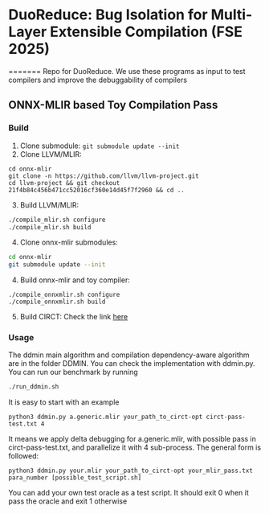 # DuoReduce: Bug Isolation for Multi-Layer Extensible Compilation (FSE 2025)
=======
Repo for DuoReduce. We use these programs as input to test compilers and improve the debuggability of compilers

## ONNX-MLIR based Toy Compilation Pass

### Build
1. Clone submodule: `git submodule update --init`
2. Clone LLVM/MLIR:
```
cd onnx-mlir
git clone -n https://github.com/llvm/llvm-project.git
cd llvm-project && git checkout 21f4b84c456b471cc52016cf360e14d45f7f2960 && cd ..
```
3. Build LLVM/MLIR:
```bash
./compile_mlir.sh configure
./compile_mlir.sh build
```
4. Clone onnx-mlir submodules:
```bash
cd onnx-mlir
git submodule update --init
```
4. Build onnx-mlir and toy compiler:
```
./compile_onnxmlir.sh configure
./compile_onnxmlir.sh build
```

5. Build CIRCT:
Check the link [here](https://circt.llvm.org/docs/GettingStarted/) 

### Usage
The ddmin main algorithm and compilation dependency-aware algorithm are in the folder DDMIN. You can check the implementation with ddmin.py. You can run our benchmark by running
```bash
./run_ddmin.sh
```

It is easy to start with an example
```
python3 ddmin.py a.generic.mlir your_path_to_circt-opt circt-pass-test.txt 4
```
It means we apply delta debugging for a.generic.mlir, with possible pass in circt-pass-test.txt, and parallelize it with 4 sub-process. The general form is followed:
```
python3 ddmin.py your.mlir your_path_to_circt-opt your_mlir_pass.txt para_number [possible_test_script.sh]
```
You can add your own test oracle as a test script. It should exit 0 when it pass the oracle and exit 1 otherwise
